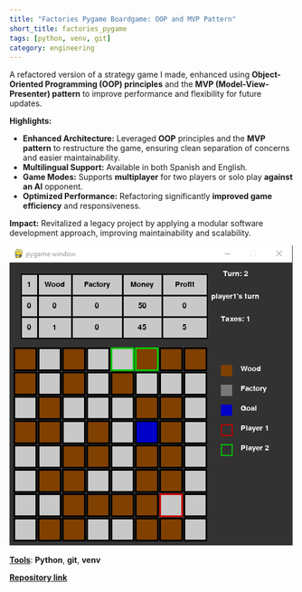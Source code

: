 ```yaml
---
title: "Factories Pygame Boardgame: OOP and MVP Pattern"
short_title: factories_pygame
tags: [python, venv, git]
category: engineering
---
```


A refactored version of a strategy game I made, enhanced using **Object-Oriented Programming (OOP) principles** and the **MVP (Model-View-Presenter) pattern** to improve performance and flexibility for future updates.

**Highlights:**

- **Enhanced Architecture:** Leveraged **OOP** principles and the **MVP pattern** to restructure the game, ensuring clean separation of concerns and easier maintainability.
- **Multilingual Support:** Available in both Spanish and English.
- **Game Modes:** Supports **multiplayer** for two players or solo play **against an AI** opponent.
- **Optimized Performance:** Refactoring significantly **improved game efficiency** and responsiveness.

**Impact:** Revitalized a legacy project by applying a modular software development approach, improving maintainability and scalability.

<img src="assets/images/factories_pygame_boardgame.png?raw=true"/>

<u><b>Tools</b></u>: **Python**, **git**, **venv**

<strong>[Repository link](https://github.com/AlmudenaZhou/Factories-PygameBoardGame)</strong>
